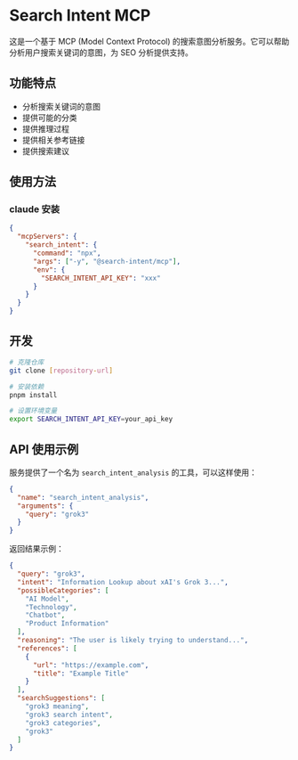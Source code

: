 # Search Intent MCP

这是一个基于 MCP (Model Context Protocol) 的搜索意图分析服务。它可以帮助分析用户搜索关键词的意图，为 SEO 分析提供支持。

## 功能特点

- 分析搜索关键词的意图
- 提供可能的分类
- 提供推理过程
- 提供相关参考链接
- 提供搜索建议

## 使用方法

### claude 安装

```json
{
  "mcpServers": {
    "search_intent": {
      "command": "npx",
      "args": ["-y", "@search-intent/mcp"],
      "env": {
        "SEARCH_INTENT_API_KEY": "xxx"
      }
    }
  }
}
```

## 开发

```bash
# 克隆仓库
git clone [repository-url]

# 安装依赖
pnpm install

# 设置环境变量
export SEARCH_INTENT_API_KEY=your_api_key
```

## API 使用示例

服务提供了一个名为 `search_intent_analysis` 的工具，可以这样使用：

```json
{
  "name": "search_intent_analysis",
  "arguments": {
    "query": "grok3"
  }
}
```

返回结果示例：

```json
{
  "query": "grok3",
  "intent": "Information Lookup about xAI's Grok 3...",
  "possibleCategories": [
    "AI Model",
    "Technology",
    "Chatbot",
    "Product Information"
  ],
  "reasoning": "The user is likely trying to understand...",
  "references": [
    {
      "url": "https://example.com",
      "title": "Example Title"
    }
  ],
  "searchSuggestions": [
    "grok3 meaning",
    "grok3 search intent",
    "grok3 categories",
    "grok3"
  ]
}
```
